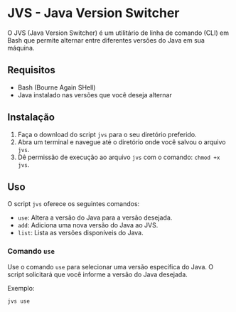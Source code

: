 # JVS - Java Version Switcher

O JVS (Java Version Switcher) é um utilitário de linha de comando (CLI) em Bash que permite alternar entre diferentes versões do Java em sua máquina.

## Requisitos

- Bash (Bourne Again SHell)
- Java instalado nas versões que você deseja alternar

## Instalação

1. Faça o download do script `jvs` para o seu diretório preferido.
2. Abra um terminal e navegue até o diretório onde você salvou o arquivo `jvs`.
3. Dê permissão de execução ao arquivo `jvs` com o comando: `chmod +x jvs`.

## Uso

O script `jvs` oferece os seguintes comandos:

- `use`: Altera a versão do Java para a versão desejada.
- `add`: Adiciona uma nova versão do Java ao JVS.
- `list`: Lista as versões disponíveis do Java.

### Comando `use`

Use o comando `use` para selecionar uma versão específica do Java. O script solicitará que você informe a versão do Java desejada.

Exemplo:
```bash
jvs use
